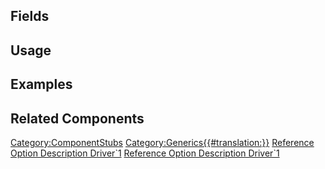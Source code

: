 <languages></languages> <translate>

## Fields

## Usage

## Examples

## Related Components

</translate>

[Category:ComponentStubs](Category:ComponentStubs "wikilink")
[Category:Generics{{#translation:}}](Category:Generics{{#translation:}} "wikilink")
[Reference Option Description
Driver\`1](Category:Components{{#translation:}} "wikilink") [Reference
Option Description
Driver\`1](Category:Components:Common_UI:Drivers{{#translation:}} "wikilink")